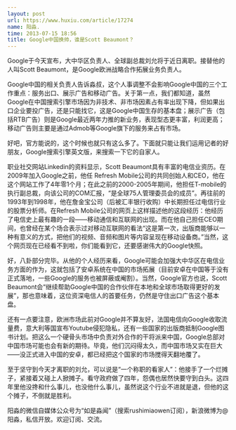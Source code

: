 ```yaml
---
layout: post
url: https://www.huxiu.com/article/17274
name: 阳淼.
time: 2013-07-15 18:56
title: Google中国换帅，谁是Scott Beaumont？
---
```

Google于今天宣布，大中华区负责人、全球副总裁刘允将于近日离职。接替他的人叫Scott Beaumont，是Google欧洲战略合作拓展业务负责人。

Google中国的相关负责人告诉淼叔，这个人事调整不会影响Google中国的三个工作重点：服务出口、展示广告和移动广告。关于第一点，我们都知道，虽然Google在中国搜索引擎市场因为非技术、非市场因素占有率出现下降，但如果出口企业要投广告，还是只能找它，这是Google中国生存的基本盘；展示广告（包括RTB广告）则是Google最近两年力推的新业务，表现型态更丰富，利润更高；移动广告则主要是通过Admob等Google旗下的服务来占有市场。

好吧，官方能说的，这个时候也就只有这么多了。下面就只能让我们运用记者的好朋友，Google搜索引擎英文版，来搜索一下它的自家人。

职业社交网站Linkedin的资料显示，Scott Beaumont具有丰富的电信业资历。在2009年加入Google之前，他任 Refresh Mobile公司的共同创始人和CEO，他在这个网站工作了4年零1个月；在此之前的2000-2005年期间，他担任T-mobile的执行副总裁，向该公司的COM汇报，“是全球75人管理委员会的成员”。再往前的1993年到1998年，他在詹金宝公司（后被汇丰银行收购）中长期担任过电信行业的股票分析师。在Refresh Mobile公司的网页上这样描述他的这段经历：他经历了电信史上最有趣的一段——移动通信和互联网的出现。而在他自己担任CEO期间，也曾经在某个场合表示过对移动互联网的看法“这是第一次，出版商能够以一种有意义的方式，把他们的视频、音频和图片等内容呈现在移动设备商。”当然，这个网页现在已经看不到啦，你们能看到它，还要感谢伟大的Google快照。

好，八卦部分完毕。从他的个人经历来看，Google可能会加强大中华区在电信业务方面的作为，这就包括了安卓系统在中国的市场拓展（目前安卓在中国等于没有正式落地，一些Google的服务也被屏蔽或阉割）。当然，Google官方也说，Scott Beaumont会“继续帮助Google中国的合作伙伴在本地和全球市场取得更好的发展”，那也意味着，这位资深电信人的首要任务，仍然是守住出口广告这个基本盘。

还有一点要注意，欧洲市场此前对Google并不算友好，法国电信向Google收取流量费，意大利等国宣布Youtube侵犯隐私，还有一些国家的出版商抵制Google图书计划。把这么一个硬骨头市场中负责对外合作的干将派来中国，Google总部对中国市场可能也会有新的期待。毕竟，他们沉闷得太久，而中国市场又实在巨大——没正式进入中国的安卓，都已经把这个国家的市场搅得天翻地覆了。

至于坚守到今天才离职的刘允，可以说是“一个称职的看家人”：他接手了一个烂摊子，紧接着又碰上人掀摊子。看守政府做了四年，怨偶也居然快要守到白头。这四年里他没搀和什么事儿，也没他什么事儿，虽然说这个行业不进就是退，但他的这个摊子，不倒就是胜利。

阳淼的微信自媒体公众号为“如是淼闻”（搜索rushimiaowen订阅），新浪微博为@阳淼，私信开放。欢迎订阅、交流。

